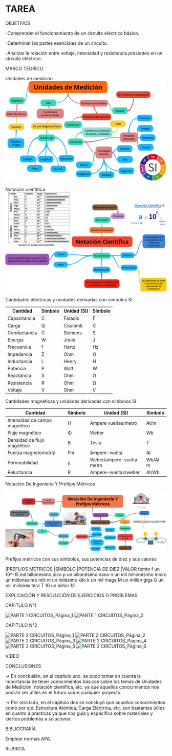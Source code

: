 # TAREA

OBJETIVOS

-Comprender el funcionamiento de un circuito eléctrico básico.

-Determinar las partes esenciales de un circuito.

-Analizar la relación entre voltaje, intensidad y resistencia presentes en un circuito eléctrico.

MARCO TEORICO

Unidades de medición
![](https://github.com/ANTHONYCHINITO/TAREA/blob/main/JPG/png%20(1).png)

Notación científica
![](https://github.com/ANTHONYCHINITO/TAREA/blob/main/JPG/png%20(2).png)

Cantidades eléctricas y unidades derivadas con símbolos SI.

|Cantidad|Símbolo|Unidad (SI)|Símbolo |
|--------|--------|----------|--------|
|Capacitancia|C|Faradio	|F|
|Carga|	Q	|Coulomb|C|
|Conductancia|G|Siemens|S|
|Energía|W|Joule|J|
|Frecuencia|f|Hertz|Hz|
|Impedancia|Z|Ohm|Ω|
|Inductancia|L|Henry|H|
|Potencia|P|Watt|W|
|Reactancia|X|Ohm|Ω|
|Resistencia|R|Ohm|Ω|
|Voltaje|V|Ohm|V|

Cantidades magnéticas y unidades derivadas con símbolos SI.

|Cantidad|Símbolo|Unidad (SI)|Símbolo|
|---------|-------|----------|-------|
|Intensidad de campo magnético|	H	|Ampere vueltas/metro|	At/m|
|Flujo magnético|	Φ	|Weber	|Wb|
|Densidad de flujo magnético	|B|	Tesla|	T|
|Fuerza magnetomotriz	|Fm	|Ampere-vuelta|	At|
|Permeabilidad|	µ	|Weber/ampere-vuelta metro|	Wb/At m|
|Reluctancia|	R	|Ampere-vueltas/weber|	At/Wb|

Notación De Ingeniería Y Prefijos Métricos

 ![](https://github.com/ANTHONYCHINITO/TAREA/blob/main/JPG/png%203.png)

Prefijos métricos con sus símbolos, sus potencias de diez y sus valores

|PREFIJOS MÉTRICOS |SÍMBOLO |POTENCIA DE DIEZ |VALOR
femto f un 10^-15 mil billonésimo 
pico p un billonésimo
nano n un mil millonésimo
micro un millonésimo
mili m un milésimo
kilo k un mil
mega M un millón
giga G un mil millones
tera T 10 un billón 12

EXPLICACIÓN Y RESOLUCIÓN DE EJERCICIOS O PROBLEMAS

CAPITULO N°1

![PARTE 1 CIRCUITOS_Página_1](https://user-images.githubusercontent.com/93899422/141045365-7644d0e6-2167-45fb-9bf4-9f7a2f09ec47.png)
![PARTE 1 CIRCUITOS_Página_2](https://user-images.githubusercontent.com/93899422/141045415-7b57aab6-cd8f-44d8-9fb6-b6ed15144d75.png)

CAPITULO N°2

![PARTE 2 CIRCUITOS_Página_1](https://user-images.githubusercontent.com/93899422/141045459-bb630b1d-d799-475e-bc0a-8037cdd72db3.png)
![PARTE 2 CIRCUITOS_Página_2](https://user-images.githubusercontent.com/93899422/141045463-f8b53ae0-592a-4334-9715-cdcf89ea258f.png)
![PARTE 2 CIRCUITOS_Página_3](https://user-images.githubusercontent.com/93899422/141045465-2f0519bc-8ea3-450c-95b5-84c30ae20018.png)
![PARTE 2 CIRCUITOS_Página_4](https://user-images.githubusercontent.com/93899422/141045466-31135922-bd61-4378-904b-554662245749.png)
![PARTE 2 CIRCUITOS_Página_5](https://user-images.githubusercontent.com/93899422/141045467-aacaef61-9fe4-47d3-b90b-62f6e0c37f65.png)
![PARTE 2 CIRCUITOS_Página_6](https://user-images.githubusercontent.com/93899422/141045468-f0eb0230-d9f4-4ba7-9703-6b2ad1fabcd3.png)

VIDEO

CONCLUSIONES

-> En conclusión, en el capítulo uno, se pudo tomar en cuenta la importancia de tener conocimientos básicos sobre los temas de Unidades de Medición, notación científica, etc.      ya que aquellos conocimientos nos podrán ser útiles en el futuro sobre cualquier proyecto.

-> Por otro lado, en el capítulo dos se concluyó que aquellos conocimientos como por eje: Estructura Atómica, Carga Eléctrica, etc. son bastantes útiles en cuanto a practicas      ya que nos guía y específica sobre materiales y ciertos problemas a solucionar.



BIBLIOGRAFÍA


Emplear normas APA.


RUBRICA



